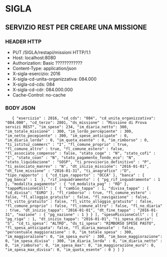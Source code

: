 # SIGLA

## SERVIZIO REST PER CREARE UNA MISSIONE

### HEADER HTTP 

* PUT /SIGLA/restapi/missioni HTTP/1.1
* Host: localhost:8080
* Authorization: Basic ????????????
* Content-Type: application/json
* X-sigla-esercizio: 2016
* X-sigla-cd-unita-organizzativa: 084.000
* X-sigla-cd-cds: 084
* X-sigla-cd-cdr: 084.000.000
* Cache-Control: no-cache

### BODY JSON
`  
{
		"esercizio" : 2016,
		"cd_cds": "084",
		"cd_unita_organizzativa": "084.000",
		"cd_terzo": 2801,
		"ds_missione" : "Missione di Prova servizi REST",
		"im_spese": 234,
		"im_diaria_netto": 300,
		"im_totale_missione" : 300,
		"im_lordo_percepiente" : 300,
		"im_netto_pecepiente" : 300,
		"im_spese_anticipate" : 0,
		"im_diaria_lorda" : 0,
		"im_quota_esente" : 0,
		"im_rimborso" : 0,
		"ti_istituz_commerc" : "I",
		"fl_comune_proprio" : true,
		"fl_comune_altro" : true,
		"fl_comune_estero" : false,
		"fl_associato_compenso" : false,
		"stato_coge" : "N",
		"stato_cofi" : "I",
		"stato_coan" : "N",
		"stato_pagamento_fondo_eco": "N",
		"stato_liquidazione" : "SOSP",
		"ti_provvisorio_definitivo" : "P",
		"ti_associato_manrev" : "N",
		"dt_inizio_missione": "2016-01-01",
		"dt_fine_missione" : "2016-01-31",
		"ti_anagrafico" :"D",
		"tipo_rapporto" : {
			"cd_tipo_rapporto" : "OCCA"
		},
		"banca" : {
			"pg_banca" : 1 
		},
		"rif_inquadramento" : {
			"pg_rif_inquadramento" : 1
		},
		"modalita_pagamento" : {
			"cd_modalita_pag" : "RD"
		},
		"tappeMissioneColl" : [
			{
				"cambio_tappa" : 1,
				"divisa_tappa" : {
					"cd_divisa": "EURO"
				},
				"fl_rimborso" : true,
				"fl_comune_estero" : false,
				"fl_alloggio_gratuito" : false,
				"fl_navigazione" : false,
				"fl_vitto_gratuito" : false,
				"fl_vitto_alloggio_gratuito" : false,
				"fl_comune_proprio" : false,
				"fl_comune_altro" : false,
				"fl_no_diaria" : true,
				"dt_inizio_tappa": "2016-01-01",
				"dt_fine_tappa" : "2016-01-31",
				"nazione" : {
					"pg_nazione" : 1
				}
			}
		],
		"speseMissioneColl" : [
			{
				"pg_riga" : 1,
				"dt_inizio_tappa": "2016-01-01",
				"ti_spesa_diaria": "S",
				"cd_ti_spesa": "ALTRO",
				"ds_ti_spesa": "RIMBORSO SPESE PASTO",
				"fl_spesa_anticipata": false,
				"fl_diaria_manuale" : false,
				"percentuale_maggiorazione" : 0,
				"im_totale_spesa" : 300,
				"im_maggiorazione": 0,
				"im_spesa_euro" : 300,
				"im_base_maggiorazione": 0,
				"im_spesa_divisa" : 300,
				"im_diaria_lorda" : 0,
				"im_diaria_netto" : 0,
				"im_rimborso": 0,
				"im_spesa_max": 0,
				"im_maggiorazione_euro": 0,
				"im_spesa_max_divisa": 0,
				"im_quota_esente" : 0
			}
		]
}`
